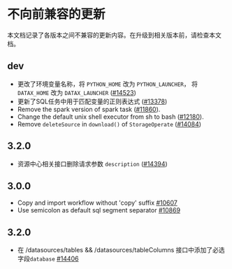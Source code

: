 # 不向前兼容的更新

本文档记录了各版本之间不兼容的更新内容。在升级到相关版本前，请检查本文档。

## dev

* 更改了环境变量名称，将 `PYTHON_HOME` 改为 `PYTHON_LAUNCHER`， 将 `DATAX_HOME` 改为 `DATAX_LAUNCHER` ([#14523](https://github.com/apache/dolphinscheduler/pull/14523))
* 更新了SQL任务中用于匹配变量的正则表达式 ([#13378](https://github.com/apache/dolphinscheduler/pull/13378))
* Remove the spark version of spark task ([#11860](https://github.com/apache/dolphinscheduler/pull/11860)).
* Change the default unix shell executor from sh to bash ([#12180](https://github.com/apache/dolphinscheduler/pull/12180)).
* Remove `deleteSource` in `download()` of `StorageOperate` ([#14084](https://github.com/apache/dolphinscheduler/pull/14084))

## 3.2.0

* 资源中心相关接口删除请求参数 `description` ([#14394](https://github.com/apache/dolphinscheduler/pull/14394))

## 3.0.0

* Copy and import workflow without 'copy' suffix [#10607](https://github.com/apache/dolphinscheduler/pull/10607)
* Use semicolon as default sql segment separator [#10869](https://github.com/apache/dolphinscheduler/pull/10869)

## 3.2.0

* 在 /datasources/tables && /datasources/tableColumns 接口中添加了必选字段`database` [#14406](https://github.com/apache/dolphinscheduler/pull/14406)


